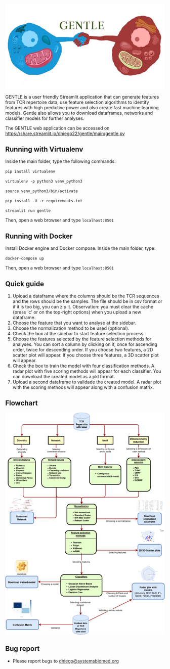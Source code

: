 ![alt text](gentle_icon.jpeg)

GENTLE is a user friendly Streamlit application that can generate features from TCR repertoire data, use feature selection algorithms to identify features with high predictive power and also create fast machine learning models. Gentle also allows you to download dataframes, networks and classifier models for further analyses.

The GENTLE web application can be accessed on https://share.streamlit.io/dhiego22/gentle/main/gentle.py

## Running with Virtualenv

Inside the main folder, type the following commands:
 
  `pip install virtualenv`
  
  `virtualenv -p python3 venv_python3`
  
  `source venv_python3/bin/activate`
  
  `pip install -U -r requirements.txt`
  
  `streamlit run gentle`
  
  Then, open a web browser and type `localhost:8501`
   
## Running with Docker

Install Docker engine and Docker compose. Inside the main folder, type:

  `docker-compose up`
  
Then, open a web browser and type `localhost:8501`

## Quick guide

1. Upload a dataframe where the columns should be the TCR sequences and the rows should be the samples. The file should be in csv format or if it is too big, you can zip it. Observation: you must clear the cache (press 'c' or on the top-right options) when you upload a new dataframe.
2. Choose the feature that you want to analyse at the sidebar. 
3. Choose the normalization method to be used (optional).
4. Check the box at the sidebar to start feature selection process.
5. Choose the features selected by the feature selection methods for analyses. You can sort a column by clicking on it, once for ascending order, twice for descending order. If you choose two features, a 2D scatter plot will appear. If you choose three features, a 3D scatter plot will appear. 
6. Check the box to train the model with four classification methods. A radar plot with five scoring methods will appear for each classifier. You can download the created model as a pkl format.
7. Upload a second dataframe to validade the created model. A radar plot with the scoring methods will appear along with a confusion matrix. 

## Flowchart
![alt text](figs/flowchart.png)
  
## Bug report

- Please report bugs to dhiego@systemsbiomed.org








